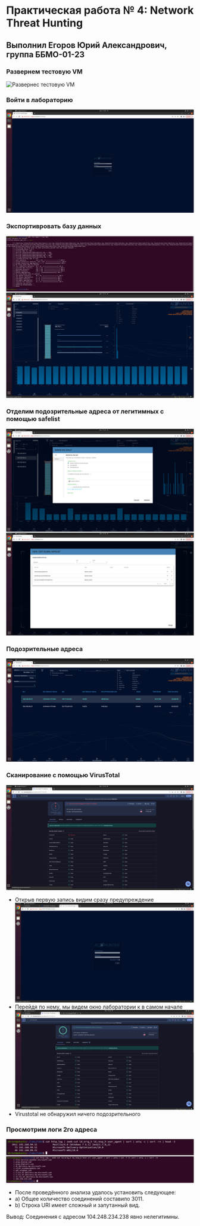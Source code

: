 # Практическая работа № 4: Network Threat Hunting
## Выполнил Егоров Юрий Александрович, группа ББМО-01-23
### Развернем тестовую VM 
![Развернес тестовую VM](pr4/14.jpg)
### Войти в лабораторию 
![Войти в лабораторию](pr4/1.jpg)
### Экспортивровать базу данных 
![Экспортивровать базу данных](pr4/4.jpg)
![Экспортивровать базу данных](pr4/5.jpg)
### Отделим подозрительные адреса от легитимных с помощью safelist
![Отделим подозрительные адреса от легитимных с помощью safelist](pr4/6.jpg)
![Отделим подозрительные адреса от легитимных с помощью safelist](pr4/7.jpg)
### Подозрительные адреса 
![Подозрительные адреса](pr4/8.jpg)
### Сканирование с помощью VirusTotal
![Сканирование с помощью VirusTotal](pr4/9.jpg)
- Открыв первую запись видим сразу предупреждение
![Сканирование с помощью VirusTotal](pr4/10.jpg)
- Перейдя по нему, мы видем окно лаборатории к в самом начале
![Сканирование с помощью VirusTotal](pr4/11.jpg)
- Virustotal не обнаружил ничего подозрительного
### Просмотрим логи 2го адреса
![Просмотрим логи](pr4/12.jpg)
![Просмотрим логи](pr4/13.jpg)
- После проведённого анализа удалось установить следующее:
- a) Общее количество соединений составило 3011.
- b) Строка URI имеет сложный и запутанный вид.

Вывод: Соединения с адресом 104.248.234.238 явно нелегитимны.